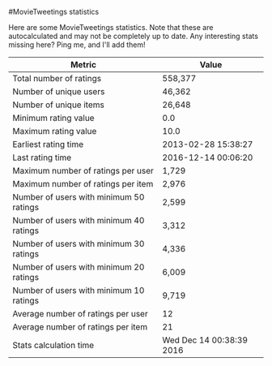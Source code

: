 #MovieTweetings statistics

Here are some MovieTweetings statistics. Note that these are autocalculated and may not be completely up to date. Any interesting stats missing here? Ping me, and I'll add them!

Metric | Value
--- | ---
Total number of ratings                 | 558,377
Number of unique users                  | 46,362
Number of unique items                  | 26,648
Minimum rating value                    | 0.0
Maximum rating value                    | 10.0
Earliest rating time                    | 2013-02-28 15:38:27
Last rating time                        | 2016-12-14 00:06:20
Maximum number of ratings per user      | 1,729
Maximum number of ratings per item      | 2,976
Number of users with minimum 50 ratings | 2,599
Number of users with minimum 40 ratings | 3,312
Number of users with minimum 30 ratings | 4,336
Number of users with minimum 20 ratings | 6,009
Number of users with minimum 10 ratings | 9,719
Average number of ratings per user      | 12
Average number of ratings per item      | 21
Stats calculation time                  | Wed Dec 14 00:38:39 2016

